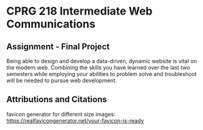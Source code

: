 # CPRG 218 Intermediate Web Communications
## Assignment - Final Project

Being able to design and develop a data-driven, dynamic website is vital on the modern web. Combining the skills you have learned over the last two semesters while employing your abilities to problem solve and troubleshoot will be needed to pursue web development.

## Attributions and Citations
favicon generator for different size images: https://realfavicongenerator.net/your-favicon-is-ready

